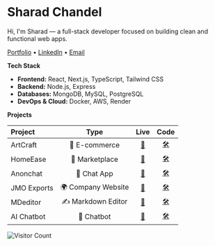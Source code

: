 # Sharad Chandel

Hi, I'm Sharad — a full-stack developer focused on building clean and functional web apps.

[Portfolio](https://sharad.is-a.dev/) • [LinkedIn](https://www.linkedin.com/in/sharadchandel2005/) • [Email](mailto:sharadchandel2005@gmail.com)

**Tech Stack**

- **Frontend:** React, Next.js, TypeScript, Tailwind CSS
- **Backend:** Node.js, Express
- **Databases:** MongoDB, MySQL, PostgreSQL
- **DevOps & Cloud:** Docker, AWS, Render
  
**Projects**

| Project | Type | Live | Code |
|:--------|:----:|:----:|:----:|
| ArtCraft | 🛒 E-commerce | [🔗](https://artcraft.onrender.com/) | [🛠️](https://github.com/SharadJ19/art-and-craft-ecom) |
| HomeEase | 🏡 Marketplace | [🔗](https://homeease-oa77.onrender.com/) | [🛠️](https://github.com/SharadJ19/homeease) |
| Anonchat | 💬 Chat App | [🔗](https://anonchat-w4dw.onrender.com/) | [🛠️](https://github.com/SharadJ19/anonchat) |
| JMO Exports | 🌍 Company Website | [🔗](https://jmo.vercel.app/) | [🛠️](https://github.com/SharadJ19/jmo) |
| MDeditor | ✍️ Markdown Editor | [🔗](https://mdeditor.onrender.com/) | [🛠️](https://github.com/SharadJ19/mdeditor) |
| AI Chatbot | 🤖 Chatbot | [🔗](https://aichatbot-93ke.onrender.com/) | [🛠️](https://github.com/SharadJ19/aichatbot) |

![Visitor Count](https://komarev.com/ghpvc/?username=SharadJ19&label=Profile%20views&color=0e75b6&style=flat)
